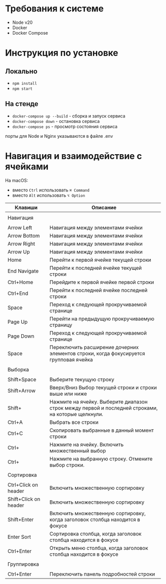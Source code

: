 # Требования к системе
- Node v20
- Docker
- Docker Compose

# Инструкция по установке

## Локально

- `npm install`
- `npm start`

## На стенде

- `docker-compose up --build` - сборка и запуск сервиса
- `docker-compose down` - остановка сервиса
- `docker-compose ps` - просмотр состояния сервиса

порты для Node и Nginx указываются в файле .env

# Навигация и взаимодействие с ячейками

На macOS:

- вместо `Ctrl` использовать `⌘ Command`
- вместо `Alt` использовать `⌥ Option`

| Клавиши               | Описание                                                                                           |
| --------------------- |----------------------------------------------------------------------------------------------------|
|                       |                                                                                                    |
| Навигация             |                                                                                                    |
|                       |                                                                                                    |
| Arrow Left            | Навигация между элементами ячейки                                                                  |
| Arrow Bottom          | Навигация между элементами ячейки                                                                  |
| Arrow Right           | Навигация между элементами ячейки                                                                  |
| Arrow Up              | Навигация между элементами ячейки                                                                  |
| Home                  | Перейти к первой ячейке текущей строки                                                             |
| End Navigate          | Перейти к последней ячейке текущей строки                                                          |
| Ctrl+Home             | Перейдите к первой ячейке первой строки                                                            |
| Ctrl+End              | Перейти к последней ячейке последней строки                                                        |
| Space                 | Переход к следующей прокручиваемой странице                                                        |
| Page Up               | Перейти на предыдущую прокручиваемую страницу                                                      |
| Page Down             | Переход к следующей прокручиваемой странице                                                        |
| Space                 | Переключить расширение дочерних элементов строки, когда фокусируется групповая ячейка              |
|                       |                                                                                                    |
| Выборка               |                                                                                                    |
|                       |                                                                                                    |
| Shift+Space           | Выберите текущую строку                                                                            |
| Shift+Arrow           | Вверх/Вниз Выбор текущей строки и строки выше или ниже                                             |
| Shift+                | Нажмите на ячейку. Выберите диапазон строк между первой и последней строками, на которые щелкнули. |
| Ctrl+A                | Выбрать все строки                                                                                 |
| Ctrl+C                | Скопировать выбранные в данный момент строки                                                       |
| Ctrl+                 | Нажмите на ячейку. Включить множественный выбор                                                    |
| Ctrl+                 | Нажмите на выбранную строку. Отмените выбор строки.                                                |
|                       |                                                                                                    |
| Сортировка            |                                                                                                    |
|                       |                                                                                                    |
| Ctrl+Click on header  | Включить множественную сортировку                                                                  |
| Shift+Click on header | Включить множественную сортировку                                                                  |
| Shift+Enter           | Включить множественную сортировку, когда заголовок столбца находится в фокусе                      |
| Enter Sort            | Сортировка столбца, когда заголовок столбца находится в фокусе                                     |
| Ctrl+Enter            | Открыть меню столбца, когда заголовок столбца находится в фокусе                                   |
|                       |                                                                                                    |
| Группировка           |                                                                                                    |
|                       |                                                                                                    |
| Ctrl+Enter            | Переключить панель подробностей строки                                                             |
